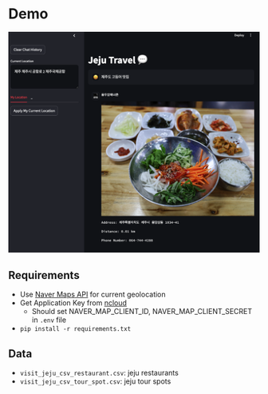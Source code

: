 # Demo

![alt text](images/image.png)

## Requirements

- Use [Naver Maps API](https://api.ncloud-docs.com/docs/ai-naver-mapsgeocoding-geocode) for current geolocation
- Get Application Key from [ncloud](https://console.ncloud.com/dashboard)
    - Should set NAVER_MAP_CLIENT_ID, NAVER_MAP_CLIENT_SECRET in `.env` file
- `pip install -r requirements.txt`

## Data

- `visit_jeju_csv_restaurant.csv`: jeju restaurants
- `visit_jeju_csv_tour_spot.csv`: jeju tour spots
